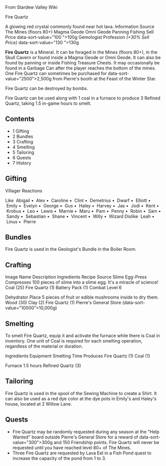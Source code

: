 From Stardew Valley Wiki

Fire Quartz

A glowing red crystal commonly found near hot lava. Information Source The Mines (floors 80+) Magma Geode Omni Geode Panning Fishing Sell Price data-sort-value="100 "&gt;100g Gemologist Profession *(+30% Sell Price)* data-sort-value="130 "&gt;130g

**Fire Quartz** is a Mineral. It can be foraged in the Mines (floors 80+), in the Skull Cavern or found inside a Magma Geode or Omni Geode. It can also be found by panning or inside Fishing Treasure Chests. It may occasionally be found in a Garbage Can after the player reaches the bottom of the mines. One Fire Quartz can sometimes be purchased for data-sort-value="2500"&gt;2,500g from Pierre's booth at the Feast of the Winter Star.

Fire Quartz can be destroyed by bombs.

Fire Quartz can be used along with 1 coal in a furnace to produce 3 Refined Quartz, taking 1.5 in-game hours to smelt.

## Contents

- 1 Gifting
- 2 Bundles
- 3 Crafting
- 4 Smelting
- 5 Tailoring
- 6 Quests
- 7 History

## Gifting

Villager Reactions

Like  Abigail •  Alex •  Caroline •  Clint •  Demetrius •  Dwarf •  Elliott •  Emily •  Evelyn •  George •  Gus •  Haley •  Harvey •  Jas •  Jodi •  Kent •  Krobus •  Leo •  Lewis •  Marnie •  Maru •  Pam •  Penny •  Robin •  Sam •  Sandy •  Sebastian •  Shane •  Vincent •  Willy •  Wizard Dislike  Leah •  Linus •  Pierre

## Bundles

Fire Quartz is used in the Geologist's Bundle in the Boiler Room.

## Crafting

Image Name Description Ingredients Recipe Source Slime Egg-Press Compresses 100 pieces of slime into a slime egg. It's a miracle of science! Coal (25) Fire Quartz (1) Battery Pack (1) Combat Level 6

Dehydrator Place 5 pieces of fruit or edible mushrooms inside to dry them. Wood (30) Clay (2) Fire Quartz (1) Pierre's General Store (data-sort-value="10000"&gt;10,000g)

## Smelting

To smelt Fire Quartz, equip it and activate the furnace while there is Coal in inventory. One unit of Coal is required for each smelting operation, regardless of the material or duration.

Ingredients Equipment Smelting Time Produces Fire Quartz (1) Coal (1)

Furnace 1.5 hours Refined Quartz (3)

## Tailoring

Fire Quartz is used in the spool of the Sewing Machine to create a Shirt. It can also be used as a red dye color at the dye pots in Emily's and Haley's house, located at 2 Willow Lane.

## Quests

- Fire Quartz may be randomly requested during any season at the "Help Wanted" board outside Pierre's General Store for a reward of data-sort-value="300"&gt;300g and 150 Friendship points. Fire Quartz will never be requested until you have reached level 80+ of The Mines.
- Three Fire Quartz are requested by Lava Eel in a Fish Pond quest to increase the capacity of the pond from 1 to 3.
